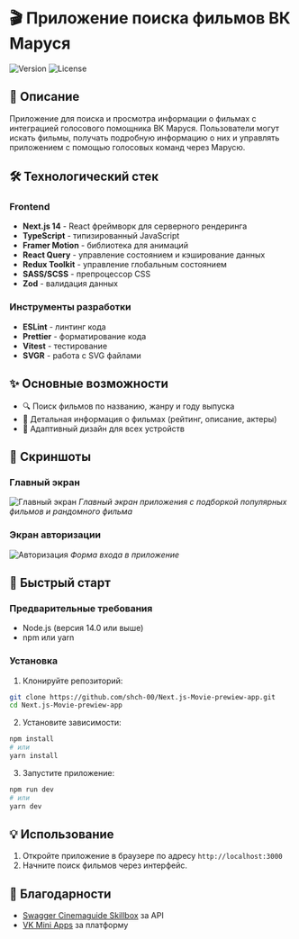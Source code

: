 # 🎬 Приложение поиска фильмов ВК Маруся

![Version](https://img.shields.io/badge/version-1.0.0-blue.svg)
![License](https://img.shields.io/badge/license-MIT-green.svg)

## 📝 Описание

Приложение для поиска и просмотра информации о фильмах с интеграцией голосового помощника ВК Маруся. Пользователи могут искать фильмы, получать подробную информацию о них и управлять приложением с помощью голосовых команд через Марусю.

## 🛠 Технологический стек

### Frontend

- **Next.js 14** - React фреймворк для серверного рендеринга
- **TypeScript** - типизированный JavaScript
- **Framer Motion** - библиотека для анимаций
- **React Query** - управление состоянием и кэширование данных
- **Redux Toolkit** - управление глобальным состоянием
- **SASS/SCSS** - препроцессор CSS
- **Zod** - валидация данных

### Инструменты разработки

- **ESLint** - линтинг кода
- **Prettier** - форматирование кода
- **Vitest** - тестирование
- **SVGR** - работа с SVG файлами

## ✨ Основные возможности

- 🔍 Поиск фильмов по названию, жанру и году выпуска
- 🎯 Детальная информация о фильмах (рейтинг, описание, актеры)
- 📱 Адаптивный дизайн для всех устройств

## 📸 Скриншоты

### Главный экран

![Главный экран](https://i.ibb.co/SCfjjr9/K-08-04-2025-15-04.png)
_Главный экран приложения с подборкой популярных фильмов и рандомного фильма_

### Экран авторизации

![Авторизация](https://i.ibb.co/1Yfk7r9b/K-08-04-2025-15-06.png)
_Форма входа в приложение_

## 🚀 Быстрый старт

### Предварительные требования

- Node.js (версия 14.0 или выше)
- npm или yarn

### Установка

1. Клонируйте репозиторий:

```bash
git clone https://github.com/shch-00/Next.js-Movie-prewiew-app.git
cd Next.js-Movie-prewiew-app
```

2. Установите зависимости:

```bash
npm install
# или
yarn install
```

3. Запустите приложение:

```bash
npm run dev
# или
yarn dev
```

## 💡 Использование

1. Откройте приложение в браузере по адресу `http://localhost:3000`
2. Начните поиск фильмов через интерфейс.

## 🙏 Благодарности

- [Swagger Cinemaguide Skillbox](https://cinemaguide.skillbox.cc/docs) за API
- [VK Mini Apps](https://vk.com/dev) за платформу
